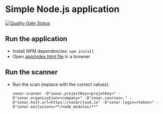 # Simple Node.js application

[![Quality Gate Status](https://sonarcloud.io/api/project_badges/measure?project=devpro.scannersamples.angularjs.simpleapp&metric=alert_status)](https://sonarcloud.io/dashboard?id=devpro.scannersamples.angularjs.simpleapp)

## Run the application

- Install NPM dependencies: `npm install`
- Open [app/index.html file](app/index.html) in a browser

## Run the scanner

- Run the scan (replace with the correct values):

  ```dos
  sonar-scanner -D"sonar.projectKey=<projetKey>" -D"sonar.organization=<company>" -D"sonar.sources=." -D"sonar.host.url=https://sonarcloud.io" -D"sonar.login=<token>" -D"sonar.exclusions=**/node_modules/**"
  ```
